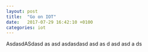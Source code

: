 ```yaml
---
layout: post
title:  "Go on IOT"
date:   2017-07-29 16:42:10 +0100
categories: iot
---
```

AsdasdASdasd as asd
asdasdasd
asd
as
d
asd
asd
a
ds